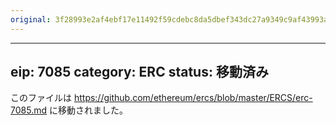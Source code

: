 ```yaml
---
original: 3f28993e2af4ebf17e11492f59cdebc8da5dbef343dc27a9349c9af43993a0d0
---
```


---
eip: 7085
category: ERC
status: 移動済み
---

このファイルは https://github.com/ethereum/ercs/blob/master/ERCS/erc-7085.md に移動されました。